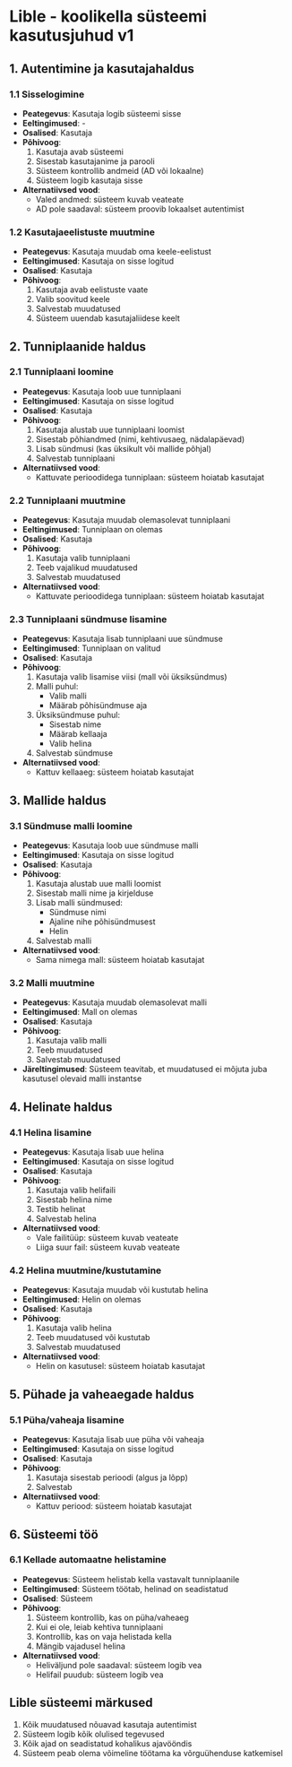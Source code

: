 # Lible - koolikella süsteemi kasutusjuhud v1

## 1. Autentimine ja kasutajahaldus

### 1.1 Sisselogimine
- **Peategevus**: Kasutaja logib süsteemi sisse
- **Eeltingimused**: -
- **Osalised**: Kasutaja
- **Põhivoog**:
  1. Kasutaja avab süsteemi
  2. Sisestab kasutajanime ja parooli
  3. Süsteem kontrollib andmeid (AD või lokaalne)
  4. Süsteem logib kasutaja sisse
- **Alternatiivsed vood**:
  - Valed andmed: süsteem kuvab veateate
  - AD pole saadaval: süsteem proovib lokaalset autentimist

### 1.2 Kasutajaeelistuste muutmine
- **Peategevus**: Kasutaja muudab oma keele-eelistust
- **Eeltingimused**: Kasutaja on sisse logitud
- **Osalised**: Kasutaja
- **Põhivoog**:
  1. Kasutaja avab eelistuste vaate
  2. Valib soovitud keele
  3. Salvestab muudatused
  4. Süsteem uuendab kasutajaliidese keelt

## 2. Tunniplaanide haldus

### 2.1 Tunniplaani loomine
- **Peategevus**: Kasutaja loob uue tunniplaani
- **Eeltingimused**: Kasutaja on sisse logitud
- **Osalised**: Kasutaja
- **Põhivoog**:
  1. Kasutaja alustab uue tunniplaani loomist
  2. Sisestab põhiandmed (nimi, kehtivusaeg, nädalapäevad)
  3. Lisab sündmusi (kas üksikult või mallide põhjal)
  4. Salvestab tunniplaani
- **Alternatiivsed vood**:
  - Kattuvate perioodidega tunniplaan: süsteem hoiatab kasutajat

### 2.2 Tunniplaani muutmine
- **Peategevus**: Kasutaja muudab olemasolevat tunniplaani
- **Eeltingimused**: Tunniplaan on olemas
- **Osalised**: Kasutaja
- **Põhivoog**:
  1. Kasutaja valib tunniplaani
  2. Teeb vajalikud muudatused
  3. Salvestab muudatused
- **Alternatiivsed vood**:
  - Kattuvate perioodidega tunniplaan: süsteem hoiatab kasutajat

### 2.3 Tunniplaani sündmuse lisamine
- **Peategevus**: Kasutaja lisab tunniplaani uue sündmuse
- **Eeltingimused**: Tunniplaan on valitud
- **Osalised**: Kasutaja
- **Põhivoog**:
  1. Kasutaja valib lisamise viisi (mall või üksiksündmus)
  2. Malli puhul:
     - Valib malli
     - Määrab põhisündmuse aja
  3. Üksiksündmuse puhul:
     - Sisestab nime
     - Määrab kellaaja
     - Valib helina
  4. Salvestab sündmuse
- **Alternatiivsed vood**:
  - Kattuv kellaaeg: süsteem hoiatab kasutajat

## 3. Mallide haldus

### 3.1 Sündmuse malli loomine
- **Peategevus**: Kasutaja loob uue sündmuse malli
- **Eeltingimused**: Kasutaja on sisse logitud
- **Osalised**: Kasutaja
- **Põhivoog**:
  1. Kasutaja alustab uue malli loomist
  2. Sisestab malli nime ja kirjelduse
  3. Lisab malli sündmused:
     - Sündmuse nimi
     - Ajaline nihe põhisündmusest
     - Helin
  4. Salvestab malli
- **Alternatiivsed vood**:
  - Sama nimega mall: süsteem hoiatab kasutajat

### 3.2 Malli muutmine
- **Peategevus**: Kasutaja muudab olemasolevat malli
- **Eeltingimused**: Mall on olemas
- **Osalised**: Kasutaja
- **Põhivoog**:
  1. Kasutaja valib malli
  2. Teeb muudatused
  3. Salvestab muudatused
- **Järeltingimused**: Süsteem teavitab, et muudatused ei mõjuta juba kasutusel olevaid malli instantse

## 4. Helinate haldus

### 4.1 Helina lisamine
- **Peategevus**: Kasutaja lisab uue helina
- **Eeltingimused**: Kasutaja on sisse logitud
- **Osalised**: Kasutaja
- **Põhivoog**:
  1. Kasutaja valib helifaili
  2. Sisestab helina nime
  3. Testib helinat
  4. Salvestab helina
- **Alternatiivsed vood**:
  - Vale failitüüp: süsteem kuvab veateate
  - Liiga suur fail: süsteem kuvab veateate

### 4.2 Helina muutmine/kustutamine
- **Peategevus**: Kasutaja muudab või kustutab helina
- **Eeltingimused**: Helin on olemas
- **Osalised**: Kasutaja
- **Põhivoog**:
  1. Kasutaja valib helina
  2. Teeb muudatused või kustutab
  3. Salvestab muudatused
- **Alternatiivsed vood**:
  - Helin on kasutusel: süsteem hoiatab kasutajat

## 5. Pühade ja vaheaegade haldus

### 5.1 Püha/vaheaja lisamine
- **Peategevus**: Kasutaja lisab uue püha või vaheaja
- **Eeltingimused**: Kasutaja on sisse logitud
- **Osalised**: Kasutaja
- **Põhivoog**:
  1. Kasutaja sisestab perioodi (algus ja lõpp)
  2. Salvestab
- **Alternatiivsed vood**:
  - Kattuv periood: süsteem hoiatab kasutajat

## 6. Süsteemi töö

### 6.1 Kellade automaatne helistamine
- **Peategevus**: Süsteem helistab kella vastavalt tunniplaanile
- **Eeltingimused**: Süsteem töötab, helinad on seadistatud
- **Osalised**: Süsteem
- **Põhivoog**:
  1. Süsteem kontrollib, kas on püha/vaheaeg
  2. Kui ei ole, leiab kehtiva tunniplaani
  3. Kontrollib, kas on vaja helistada kella
  4. Mängib vajadusel helina
- **Alternatiivsed vood**:
  - Heliväljund pole saadaval: süsteem logib vea
  - Helifail puudub: süsteem logib vea

## Lible süsteemi märkused
1. Kõik muudatused nõuavad kasutaja autentimist
2. Süsteem logib kõik olulised tegevused
3. Kõik ajad on seadistatud kohalikus ajavööndis
4. Süsteem peab olema võimeline töötama ka võrguühenduse katkemisel